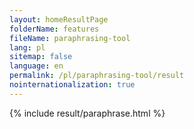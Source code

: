 ```yaml
---
layout: homeResultPage
folderName: features
fileName: paraphrasing-tool
lang: pl
sitemap: false
language: en
permalink: /pl/paraphrasing-tool/result
nointernationalization: true
---
```

{% include result/paraphrase.html %}

<script src="/js/result/paraprashing.js" data-foldername="{{page.folderName}}" data-lang="{{page.lang}}"></script>